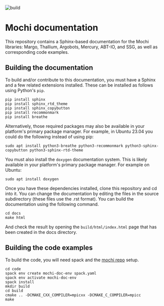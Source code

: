 ![build](https://github.com/mochi-hpc/mochi-doc/actions/workflows/build.yml/badge.svg)

# Mochi documentation

This repository contains a Sphinx-based documentation
for the Mochi libraries: Margo, Thallium, Argobots, Mercury,
ABT-IO, and SSG, as well as corresponding code examples.

## Building the documentation

To build and/or contribute to this documentation, you must have a Sphinx and
a few related extensions installed.  These can be installed as follows using
Python's `pip`.

```
pip install sphinx
pip install sphinx_rtd_theme
pip install sphinx_copybutton
pip install recommonmark
pip install breathe
```

Alternatively, those required packages may also be available in your
platform's primary package manager.  For example, in Ubuntu 23.04 you could
do the following instead of using pip:

```
sudo apt install python3-breathe python3-recommonmark python3-sphinx-copybutton python3-sphinx-rtd-theme
```

You must also install the `doxygen` documentation system.  This is likely
available in your platform's primary package manager.  For example on Ubuntu:

```
sudo apt install doxygen
```

Once you have these dependencies installed, clone this
repository and cd into it. You can change the documentation
by editing the files in the source subdirectory (these files
use the .rst format). You can build the documentation
using the following command.

```
cd docs
make html
```

And check the result by opening the `build/html/index.html` page
that has been created in the docs directory.

## Building the code examples

To build the code, you will need spack and the
[mochi repo](https://github.com/mochi-hpc/mochi-spack-packages) setup.

```
cd code
spack env create mochi-doc-env spack.yaml
spack env activate mochi-doc-env
spack install
mkdir build
cd build
cmake .. -DCMAKE_CXX_COMPILER=mpicxx -DCMAKE_C_COMPILER=mpicc
make
```
